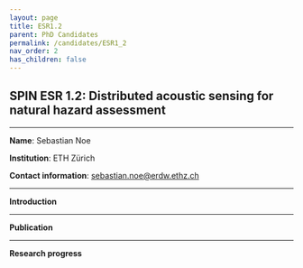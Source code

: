 ```yaml
---
layout: page
title: ESR1.2
parent: PhD Candidates
permalink: /candidates/ESR1_2
nav_order: 2
has_children: false
---
```


## SPIN ESR 1.2: Distributed acoustic sensing for natural hazard assessment
----

__Name__: Sebastian Noe           

__Institution__: ETH Zürich

__Contact information__: sebastian.noe@erdw.ethz.ch

---
__Introduction__


---
__Publication__


---
__Research progress__


